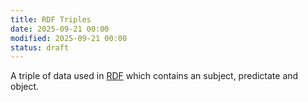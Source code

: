 ```yaml
---
title: RDF Triples
date: 2025-09-21 00:00
modified: 2025-09-21 00:00
status: draft
---
```


A triple of data used in [RDF](rdf.md) which contains an subject, predictate and object.